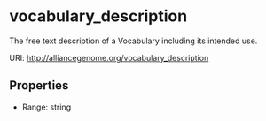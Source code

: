 # vocabulary_description

The free text description of a Vocabulary including its intended use.

URI: http://alliancegenome.org/vocabulary_description



<!-- no inheritance hierarchy -->


## Properties

 * Range: string


